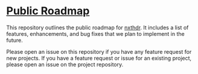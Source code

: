 # [Public Roadmap](https://github.com/orgs/nxthdr/projects/1/views/2)

This repository outlines the public roadmap for [nxthdr](https://nxthdr.dev). It includes a list of features, enhancements, and bug fixes that we plan to implement in the future.

Please open an issue on this repository if you have any feature request for new projects. If you have a feature request or issue for an existing project, please open an issue on the project repository.
